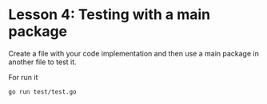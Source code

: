 # Lesson 4: Testing with a main package

Create a file with your code implementation and then use a main package in another file to test it.

For run it
```shell
go run test/test.go
```
